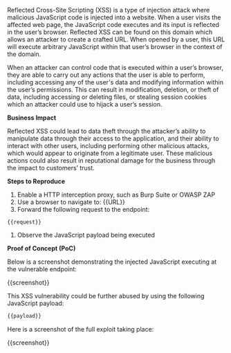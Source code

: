 Reflected Cross-Site Scripting (XSS) is a type of injection attack where malicious JavaScript code is injected into a website. When a user visits the affected web page, the JavaScript code executes and its input is reflected in the user’s browser. Reflected XSS can be found on this domain which allows an attacker to create a crafted URL. When opened by a user,  this URL will execute arbitrary JavaScript within that user’s browser in the context of the domain.

When an attacker can control code that is executed within a user’s browser, they are able to carry out any actions that the user is able to perform, including accessing any of the user's data and modifying information within the user’s permissions. This can result in modification, deletion, or theft of data, including accessing or deleting files, or stealing session cookies which an attacker could use to hijack a user’s session.

**Business Impact**

Reflected XSS could lead to data theft through the attacker’s ability to manipulate data through their access to the application, and their ability to interact with other users, including performing other malicious attacks, which would appear to originate from a legitimate user. These malicious actions could also result in reputational damage for the business through the impact to customers’ trust.

**Steps to Reproduce**

1. Enable a HTTP interception proxy, such as Burp Suite or OWASP ZAP
1. Use a browser to navigate to: {{URL}}
1. Forward the following request to the endpoint:

```http
{{request}}
```

1. Observe the JavaScript payload being executed

**Proof of Concept (PoC)**

Below is a screenshot demonstrating the injected JavaScript executing at the vulnerable endpoint:

{{screenshot}}

This XSS vulnerability could be further abused by using the following JavaScript payload:

```JavaScript
{{payload}}
```

Here is a screenshot of the full exploit taking place:

{{screenshot}}
